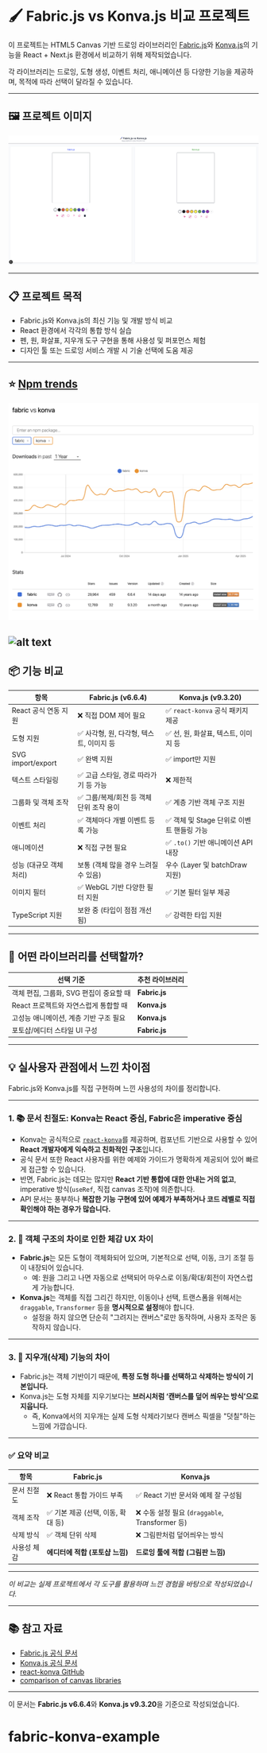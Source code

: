 # 🖌️ Fabric.js vs Konva.js 비교 프로젝트

이 프로젝트는 HTML5 Canvas 기반 드로잉 라이브러리인 [Fabric.js](https://fabricjs.com/)와 [Konva.js](https://konvajs.org/)의 기능을 React + Next.js 환경에서 비교하기 위해 제작되었습니다.

각 라이브러리는 드로잉, 도형 생성, 이벤트 처리, 애니메이션 등 다양한 기능을 제공하며, 목적에 따라 선택이 달라질 수 있습니다.

---

## 🖼️ 프로젝트 이미지

![프로젝트 이미지](./public/project-image.png)

---

## 📋 프로젝트 목적

- Fabric.js와 Konva.js의 최신 기능 및 개발 방식 비교
- React 환경에서 각각의 통합 방식 실습
- 펜, 원, 화살표, 지우개 도구 구현을 통해 사용성 및 퍼포먼스 체험
- 디자인 툴 또는 드로잉 서비스 개발 시 기술 선택에 도움 제공

---

## ⭐️ [Npm trends](https://npmtrends.com/fabric-vs-konva)

![npm trends](./public/image.png)

## ![alt text](image-1.png)

## 📦 기능 비교

| 항목                    | Fabric.js (v6.6.4)                       | Konva.js (v9.3.20)                         |
| ----------------------- | ---------------------------------------- | ------------------------------------------ |
| React 공식 연동 지원    | ❌ 직접 DOM 제어 필요                    | ✅ `react-konva` 공식 패키지 제공          |
| 도형 지원               | ✅ 사각형, 원, 다각형, 텍스트, 이미지 등 | ✅ 선, 원, 화살표, 텍스트, 이미지 등       |
| SVG import/export       | ✅ 완벽 지원                             | ✅ import만 지원                           |
| 텍스트 스타일링         | ✅ 고급 스타일, 경로 따라가기 등 가능    | ❌ 제한적                                  |
| 그룹화 및 객체 조작     | ✅ 그룹/복제/회전 등 객체 단위 조작 용이 | ✅ 계층 기반 객체 구조 지원                |
| 이벤트 처리             | ✅ 객체마다 개별 이벤트 등록 가능        | ✅ 객체 및 Stage 단위로 이벤트 핸들링 가능 |
| 애니메이션              | ❌ 직접 구현 필요                        | ✅ `.to()` 기반 애니메이션 API 내장        |
| 성능 (대규모 객체 처리) | 보통 (객체 많을 경우 느려질 수 있음)     | 우수 (Layer 및 batchDraw 지원)             |
| 이미지 필터             | ✅ WebGL 기반 다양한 필터 지원           | ✅ 기본 필터 일부 제공                     |
| TypeScript 지원         | 보완 중 (타입이 점점 개선됨)             | ✅ 강력한 타입 지원                        |

---

## 🧠 어떤 라이브러리를 선택할까?

| 선택 기준                               | 추천 라이브러리 |
| --------------------------------------- | --------------- |
| 객체 편집, 그룹화, SVG 편집이 중요할 때 | **Fabric.js**   |
| React 프로젝트와 자연스럽게 통합할 때   | **Konva.js**    |
| 고성능 애니메이션, 계층 기반 구조 필요  | **Konva.js**    |
| 포토샵/에디터 스타일 UI 구성            | **Fabric.js**   |

---

## 💡 실사용자 관점에서 느낀 차이점

Fabric.js와 Konva.js를 직접 구현하며 느낀 사용성의 차이를 정리합니다.

---

### 1. 📚 문서 친절도: Konva는 React 중심, Fabric은 imperative 중심

- Konva는 공식적으로 [`react-konva`](https://github.com/konvajs/react-konva)를 제공하며, 컴포넌트 기반으로 사용할 수 있어 **React 개발자에게 익숙하고 친화적인 구조**입니다.
- 공식 문서 또한 React 사용자를 위한 예제와 가이드가 명확하게 제공되어 있어 빠르게 접근할 수 있습니다.
- 반면, Fabric.js는 데모는 많지만 **React 기반 통합에 대한 안내는 거의 없고**, imperative 방식(`useRef`, 직접 canvas 조작)에 의존합니다.
- API 문서는 풍부하나 **복잡한 기능 구현에 있어 예제가 부족하거나 코드 레벨로 직접 확인해야 하는 경우가 많습니다.**

---

### 2. 🧱 객체 구조의 차이로 인한 체감 UX 차이

- **Fabric.js**는 모든 도형이 객체화되어 있으며, 기본적으로 선택, 이동, 크기 조절 등이 내장되어 있습니다.
  - 예: 원을 그리고 나면 자동으로 선택되어 마우스로 이동/확대/회전이 자연스럽게 가능합니다.
- **Konva.js**는 객체를 직접 그리긴 하지만, 이동이나 선택, 트랜스폼을 위해서는 `draggable`, `Transformer` 등을 **명시적으로 설정**해야 합니다.
  - 설정을 하지 않으면 단순히 "그려지는 캔버스"로만 동작하며, 사용자 조작은 동작하지 않습니다.

---

### 3. 🧽 지우개(삭제) 기능의 차이

- Fabric.js는 객체 기반이기 때문에, **특정 도형 하나를 선택하고 삭제하는 방식이 기본입니다.**
- Konva.js는 도형 자체를 지우기보다는 **브러시처럼 ‘캔버스를 덮어 씌우는 방식’으로 지웁니다.**
  - 즉, Konva에서의 지우개는 실제 도형 삭제라기보다 캔버스 픽셀을 "덧칠"하는 느낌에 가깝습니다.

---

### ✅ 요약 비교

| 항목        | Fabric.js                          | Konva.js                                        |
| ----------- | ---------------------------------- | ----------------------------------------------- |
| 문서 친절도 | ❌ React 통합 가이드 부족          | ✅ React 기반 문서와 예제 잘 구성됨             |
| 객체 조작   | ✅ 기본 제공 (선택, 이동, 확대 등) | ❌ 수동 설정 필요 (`draggable`, Transformer 등) |
| 삭제 방식   | ✅ 객체 단위 삭제                  | ❌ 그림판처럼 덮어씌우는 방식                   |
| 사용성 체감 | **에디터에 적합 (포토샵 느낌)**    | **드로잉 툴에 적합 (그림판 느낌)**              |

---

_이 비교는 실제 프로젝트에서 각 도구를 활용하며 느낀 경험을 바탕으로 작성되었습니다._

---

## 📚 참고 자료

- [Fabric.js 공식 문서](https://fabricjs.com/)
- [Konva.js 공식 문서](https://konvajs.org/)
- [react-konva GitHub](https://github.com/konvajs/react-konva)
- [comparison of canvas libraries](https://dev.to/lico/react-comparison-of-js-canvas-libraries-konvajs-vs-fabricjs-1dan)

---

이 문서는 **Fabric.js v6.6.4**와 **Konva.js v9.3.20**을 기준으로 작성되었습니다.

# fabric-konva-example

